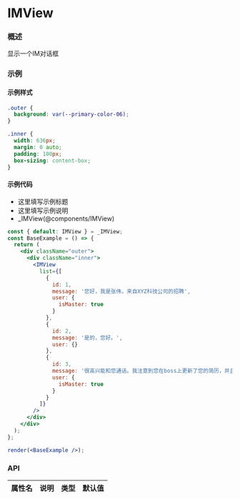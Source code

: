 
# IMView


### 概述

显示一个IM对话框


### 示例


#### 示例样式

```scss
.outer {
  background: var(--primary-color-06);
}

.inner {
  width: 636px;
  margin: 0 auto;
  padding: 100px;
  box-sizing: content-box;
}
```

#### 示例代码

- 这里填写示例标题
- 这里填写示例说明
- _IMView(@components/IMView)

```jsx
const { default: IMView } = _IMView;
const BaseExample = () => {
  return (
    <div className="outer">
      <div className="inner">
        <IMView
          list={[
            {
              id: 1,
              message: '您好，我是张伟，来自XYZ科技公司的招聘',
              user: {
                isMaster: true
              }
            },
            {
              id: 2,
              message: '是的，您好。',
              user: {}
            },
            {
              id: 3,
              message: '很高兴能和您通话。我注意到您在boss上更新了您的简历，并且您在软件开发领域有着丰富的经验。我们对您的背景非常感兴趣，不知道您是否对探讨新的职业机会感兴趣？',
              user: {
                isMaster: true
              }
            }
          ]}
        />
      </div>
    </div>
  );
};

render(<BaseExample />);

```


### API

|属性名|说明|类型|默认值|
|  ---  | ---  | --- | --- |

